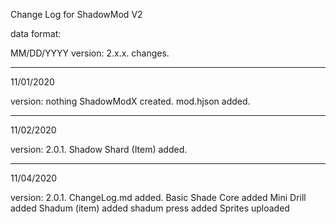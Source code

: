 Change Log for ShadowMod V2

data format:

MM/DD/YYYY
version: 2.x.x.
changes.

-----------------

11/01/2020

version: nothing 
ShadowModX created.
mod.hjson added.

------------------

11/02/2020

version: 2.0.1.
Shadow Shard (Item) added.

------------------

11/04/2020

version: 2.0.1.
ChangeLog.md added.
Basic Shade Core added
Mini Drill added
Shadum (item) added
shadum press added
Sprites uploaded
